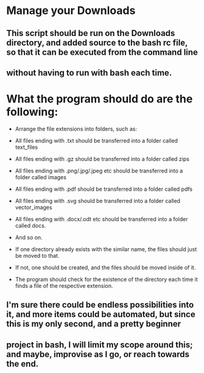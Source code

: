 # Manage your Downloads

## This script should be run on the Downloads directory, and added source to the bash rc file, so that it can be executed from the command line
## without having to run with bash each time.

# What the program should do are the following:
- Arrange the file extensions into folders, such as:
- All files ending with .txt should be transferred into a folder called text_files
- All files ending with .gz should be transferred into a folder called zips
- All files ending with .png/.jpg/.jpeg etc should be transferred into a folder called images
- All files ending with .pdf should be transferred into a folder called pdfs
- All files ending with .svg should be transferred into a folder called vector_images
- All files ending with .docx/.odt etc should be transferred into a folder called docs.
- And so on.


- If one directory already exists with the similar name, the files should just be moved to that.
- If not, one should be created, and the files should be moved inside of it.
- The program should check for the existence of the directory each time it finds a file of the respective extension.

##  I'm sure there could be endless possibilities into it, and more items could be automated, but since this is my only second, and a pretty beginner 
## project in bash, I will limit my scope around this; and maybe, improvise as I go, or reach towards the end.  

